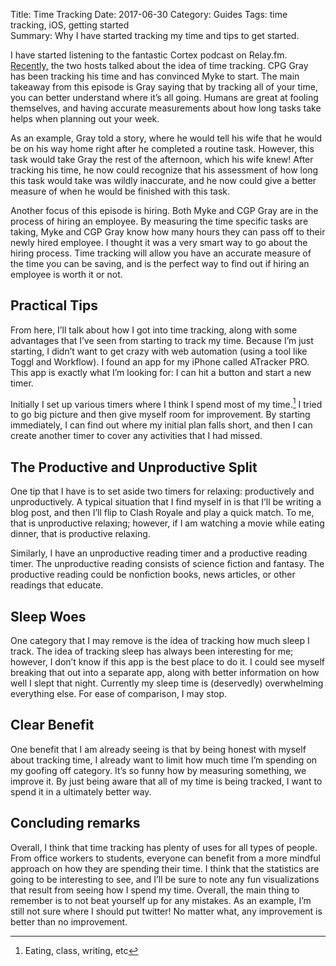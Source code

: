 Title: Time Tracking
Date: 2017-06-30
Category: Guides
Tags: time tracking, iOS, getting started  
Summary: Why I have started tracking my time and tips to get started.  

I have started listening to the fantastic Cortex podcast on Relay.fm. [Recently,](https://www.relay.fm/cortex/44) the two hosts talked about the idea of time tracking. CPG Gray has been tracking his time and has convinced Myke to start. The main takeaway from this episode is Gray saying that by tracking all of your time, you can better understand where it’s all going. Humans are great at fooling themselves, and having accurate measurements about how long tasks take helps when planning out your week. 

As an example, Gray told a story, where he would tell his wife that he would be on his way home right after he completed a routine task. However, this task would take Gray the rest of the afternoon, which his wife knew! After tracking his time, he now could recognize that his assessment of how long this task would take was wildly inaccurate, and he now could give a better measure of when he would be finished with this task. 

Another focus of this episode is hiring. Both Myke and CGP Gray are in the process of hiring an employee. By measuring the time specific tasks are taking, Myke and CGP Gray know how many hours they can pass off to their newly hired employee. I thought it was a very smart way to go about the hiring process. Time tracking will allow you have an accurate measure of the time you can be saving, and is the perfect way to find out if hiring an employee is worth it or not. 

## Practical Tips 
From here, I’ll talk about how I got into time tracking, along with some advantages that I’ve seen from starting to track my time. Because I’m just starting, I didn’t want to get crazy with web automation (using a tool like Toggl and Workflow). I found an app for my iPhone called ATracker PRO. This app is exactly what I’m looking for: I can hit a button and start a new timer.
 
Initially I set up various timers where I think I spend most of my time.[^1] I tried to go big picture and then give myself room for improvement. By starting immediately, I can find out where my initial plan falls short, and then I can create another timer to cover any activities that I had missed. 

## The Productive and Unproductive Split
One tip that I have is to set aside two timers for relaxing: productively and unproductively. A typical situation that I find myself in is that I’ll be writing a blog post, and then I’ll flip to Clash Royale and play a quick match. To me, that is unproductive relaxing; however, if I am watching a movie while eating dinner, that is productive relaxing.  

Similarly, I have an unproductive reading timer and a productive reading timer. The unproductive reading consists of science fiction and fantasy. The productive reading could be nonfiction books, news articles, or other readings that educate.

## Sleep Woes
One category that I may remove is the idea of tracking how much sleep I track. The idea of tracking sleep has always been interesting for me; however, I don’t know if this app is the best place to do it. I could see myself breaking that out into a separate app, along with better information on how well I slept that night. Currently my sleep time is (deservedly) overwhelming everything else. For ease of comparison, I may stop. 

## Clear Benefit
One benefit that I am already seeing is that by being honest with myself about tracking time, I already want to limit how much time I’m spending on my goofing off category. It’s so funny how by measuring something, we improve it. By just being aware that all of my time is being tracked, I want to spend it in a ultimately better way. 

## Concluding remarks 
Overall, I think that time tracking has plenty of uses for all types of people. From office workers to students, everyone can benefit from a more mindful approach on how they are spending their time. I think that the statistics are going to be interesting to see, and I’ll be sure to note any fun visualizations that result from seeing how I spend my time. Overall, the main thing to remember is to not beat yourself up for any mistakes. As an example, I’m still not sure where I should put twitter! No matter what, any improvement is better than no improvement. 

[^1]:	Eating, class, writing, etc